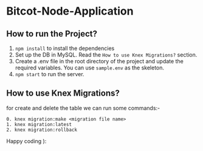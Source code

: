 # Bitcot-Node-Application

## How to run the Project?

1. `npm install` to install the dependencies
2. Set up the DB in MySQL. Read the `How to use Knex Migrations?` section.
3. Create a .env file in the root directory of the project and update the required variables. You can use `sample.env` as the skeleton.
4. `npm start` to run the server.

## How to use Knex Migrations?

for create and delete the table we can run some commands:-
```
0. knex migration:make <migration file name>
1. knex migration:latest
2. knex migration:rollback
```
Happy coding ):
